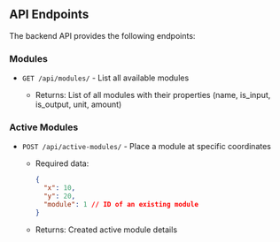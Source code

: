 ## API Endpoints

The backend API provides the following endpoints:

### Modules

- `GET /api/modules/` - List all available modules

  - Returns: List of all modules with their properties (name, is_input, is_output, unit, amount)

### Active Modules

- `POST /api/active-modules/` - Place a module at specific coordinates

  - Required data:
    ```json
    {
      "x": 10,
      "y": 20,
      "module": 1 // ID of an existing module
    }
    ```
  - Returns: Created active module details

